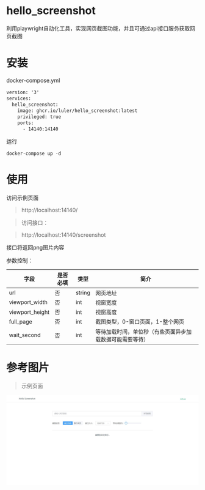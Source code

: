 # hello_screenshot

利用playwright自动化工具，实现网页截图功能，并且可通过api接口服务获取网页截图

# 安装

docker-compose.yml

```
version: '3'
services:
  hello_screenshot:
    image: ghcr.io/luler/hello_screenshot:latest
    privileged: true
    ports:
      - 14140:14140
```

运行

```
docker-compose up -d
```

# 使用

访问示例页面
> http://localhost:14140/

> 访问接口：

> http://localhost:14140/screenshot

接口将返回png图片内容

参数控制：

| 字段              | 是否必填 | 类型     | 简介                           |
|-----------------|------|--------|------------------------------|
| url             | 否    | string | 网页地址                         |
| viewport_width  | 否    | int    | 视窗宽度                         |
| viewport_height | 否    | int    | 视窗高度                         |
| full_page       | 否    | int    | 截图类型，0-窗口页面，1-整个网页           |
| wait_second     | 否    | int    | 等待加载时间，单位秒（有些页面异步加载数据可能需要等待） |

# 参考图片

> 示例页面

![](example.jpg)